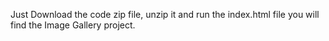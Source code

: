 Just Download the code zip file, unzip it and run the index.html file you will find the Image Gallery project.
